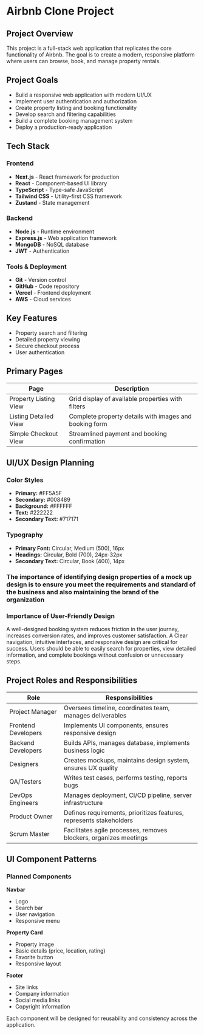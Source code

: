 # Airbnb Clone Project

## Project Overview
This project is a full-stack web application that replicates the core functionality of Airbnb. The goal is to create a modern, responsive platform where users can browse, book, and manage property rentals.

## Project Goals
- Build a responsive web application with modern UI/UX
- Implement user authentication and authorization
- Create property listing and booking functionality
- Develop search and filtering capabilities
- Build a complete booking management system
- Deploy a production-ready application

## Tech Stack

### Frontend
- **Next.js** - React framework for production
- **React** - Component-based UI library
- **TypeScript** - Type-safe JavaScript
- **Tailwind CSS** - Utility-first CSS framework
- **Zustand** - State management

### Backend
- **Node.js** - Runtime environment
- **Express.js** - Web application framework
- **MongoDB** - NoSQL database
- **JWT** - Authentication

### Tools & Deployment
- **Git** - Version control
- **GitHub** - Code repository
- **Vercel** - Frontend deployment
- **AWS** - Cloud services

## Key Features
- Property search and filtering
- Detailed property viewing
- Secure checkout process
- User authentication

## Primary Pages

| Page | Description |
|------|-------------|
| Property Listing View | Grid display of available properties with filters |
| Listing Detailed View | Complete property details with images and booking form |
| Simple Checkout View | Streamlined payment and booking confirmation |

## UI/UX Design Planning

### Color Styles
- **Primary:** #FF5A5F
- **Secondary:** #008489
- **Background:** #FFFFFF
- **Text:** #222222
- **Secondary Text:** #717171

### Typography
- **Primary Font:** Circular, Medium (500), 16px
- **Headings:** Circular, Bold (700), 24px-32px
- **Secondary Text:** Circular, Book (400), 14px

### The importance of identifying design properties of a mock up design is to ensure you meet the requirements and standard of the business and also maintaining the brand of the organization

### Importance of User-Friendly Design
A well-designed booking system reduces friction in the user journey, increases conversion rates, and improves customer satisfaction. A Clear navigation, intuitive interfaces, and responsive design are critical for success. Users should be able to easily search for properties, view detailed information, and complete bookings without confusion or unnecessary steps.

## Project Roles and Responsibilities

| Role | Responsibilities |
|------|------------------|
| Project Manager | Oversees timeline, coordinates team, manages deliverables |
| Frontend Developers | Implements UI components, ensures responsive design |
| Backend Developers | Builds APIs, manages database, implements business logic |
| Designers | Creates mockups, maintains design system, ensures UX quality |
| QA/Testers | Writes test cases, performs testing, reports bugs |
| DevOps Engineers | Manages deployment, CI/CD pipeline, server infrastructure |
| Product Owner | Defines requirements, prioritizes features, represents stakeholders |
| Scrum Master | Facilitates agile processes, removes blockers, organizes meetings |

## UI Component Patterns

### Planned Components

**Navbar**
- Logo
- Search bar
- User navigation
- Responsive menu

**Property Card**
- Property image
- Basic details (price, location, rating)
- Favorite button
- Responsive layout

**Footer**
- Site links
- Company information
- Social media links
- Copyright information

Each component will be designed for reusability and consistency across the application.
